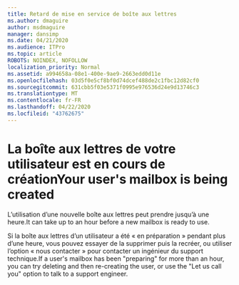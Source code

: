 ```yaml
---
title: Retard de mise en service de boîte aux lettres
ms.author: dmaguire
author: msdmaguire
manager: dansimp
ms.date: 04/21/2020
ms.audience: ITPro
ms.topic: article
ROBOTS: NOINDEX, NOFOLLOW
localization_priority: Normal
ms.assetid: a994658a-08e1-400e-9ae9-2663edd0d11e
ms.openlocfilehash: 03d5f0e5cf8bf0d74dcef488de2c1fbc12d82cf0
ms.sourcegitcommit: 631cbb5f03e5371f0995e976536d24e9d13746c3
ms.translationtype: MT
ms.contentlocale: fr-FR
ms.lasthandoff: 04/22/2020
ms.locfileid: "43762675"
---
```

# <a name="your-users-mailbox-is-being-created"></a><span data-ttu-id="6113a-102">La boîte aux lettres de votre utilisateur est en cours de création</span><span class="sxs-lookup"><span data-stu-id="6113a-102">Your user's mailbox is being created</span></span>

<span data-ttu-id="6113a-103">L’utilisation d’une nouvelle boîte aux lettres peut prendre jusqu’à une heure.</span><span class="sxs-lookup"><span data-stu-id="6113a-103">It can take up to an hour before a new mailbox is ready to use.</span></span>
  
<span data-ttu-id="6113a-104">Si la boîte aux lettres d’un utilisateur a été « en préparation » pendant plus d’une heure, vous pouvez essayer de la supprimer puis la recréer, ou utiliser l’option « nous contacter » pour contacter un ingénieur du support technique.</span><span class="sxs-lookup"><span data-stu-id="6113a-104">If a user's mailbox has been "preparing" for more than an hour, you can try deleting and then re-creating the user, or use the "Let us call you" option to talk to a support engineer.</span></span>
  

